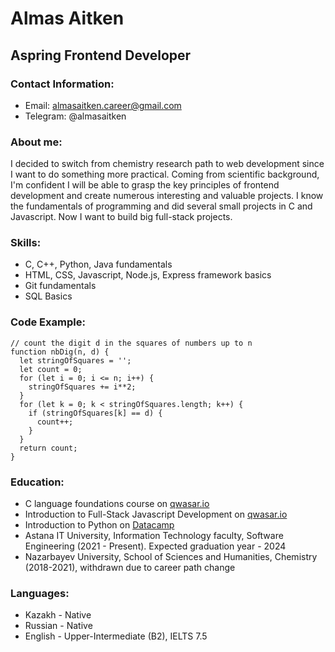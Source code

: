 # Almas Aitken
## Aspring Frontend Developer
### Contact Information:
* Email: almasaitken.career@gmail.com
* Telegram: @almasaitken
### About me: 
I decided to switch from chemistry research path to web development since I want to do something more practical. Coming from scientific background, I'm confident I will be able to grasp the key principles of frontend development and create numerous interesting and valuable projects. I know the fundamentals of programming and did several small projects in C and Javascript. Now I want to build big full-stack projects.
### Skills:
* C, C++, Python, Java fundamentals
* HTML, CSS, Javascript, Node.js, Express framework basics
* Git fundamentals
* SQL Basics
### Code Example:
```
// count the digit d in the squares of numbers up to n
function nbDig(n, d) {
  let stringOfSquares = '';
  let count = 0;
  for (let i = 0; i <= n; i++) {
    stringOfSquares += i**2;
  }
  for (let k = 0; k < stringOfSquares.length; k++) {
    if (stringOfSquares[k] == d) {
      count++;
    }
  }
  return count;
}
```
### Education:
* C language foundations course on [qwasar.io](https://drive.google.com/file/d/1erucI8w7h87iAXXxo2jmiWDs7cT2MJJq/view?usp=sharing)
* Introduction to Full-Stack Javascript Development on [qwasar.io](https://drive.google.com/file/d/1D0nIH_nPrkCI7qzGaURh1P6gWGq78VJM/view?usp=sharing)
* Introduction to Python on [Datacamp](https://drive.google.com/file/d/1acAGN9_mANESEIcIyG_lWzl9eT7vhBNr/view?usp=sharing)
* Astana IT University, Information Technology faculty, Software Engineering (2021 - Present). Expected graduation year - 2024
* Nazarbayev University, School of Sciences and Humanities, Chemistry (2018-2021), withdrawn due to career path change
### Languages:
* Kazakh - Native
* Russian - Native
* English - Upper-Intermediate (B2), IELTS 7.5